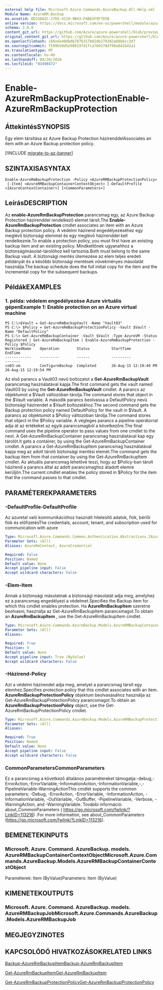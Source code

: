 ```yaml
---
external help file: Microsoft.Azure.Commands.AzureBackup.dll-Help.xml
Module Name: AzureRM.Backup
ms.assetid: DD150A2C-27D5-4119-9B43-FAB82F9F7D5B
online version: https://docs.microsoft.com/en-us/powershell/module/azurerm.backup/enable-azurermbackupprotection
schema: 2.0.0
content_git_url: https://github.com/Azure/azure-powershell/blob/preview/src/ResourceManager/AzureBackup/Commands.AzureBackup/help/Enable-AzureRmBackupProtection.md
original_content_git_url: https://github.com/Azure/azure-powershell/blob/preview/src/ResourceManager/AzureBackup/Commands.AzureBackup/help/Enable-AzureRmBackupProtection.md
ms.openlocfilehash: c66eda488b0b7876317b02db279202a88bbcc3d7
ms.sourcegitcommit: f599b50d5e980197d1fca769378df90a842b42a1
ms.translationtype: MT
ms.contentlocale: hu-HU
ms.lasthandoff: 08/20/2020
ms.locfileid: "93498472"
---
```

# <span data-ttu-id="f19ea-101">Enable-AzureRmBackupProtection</span><span class="sxs-lookup"><span data-stu-id="f19ea-101">Enable-AzureRmBackupProtection</span></span>

## <span data-ttu-id="f19ea-102">Áttekintés</span><span class="sxs-lookup"><span data-stu-id="f19ea-102">SYNOPSIS</span></span>
<span data-ttu-id="f19ea-103">Egy elem társítása az Azure Backup Protection házirenddel</span><span class="sxs-lookup"><span data-stu-id="f19ea-103">Associates an item with an Azure Backup protection policy.</span></span>

[!INCLUDE [migrate-to-az-banner](../../includes/migrate-to-az-banner.md)]

## <span data-ttu-id="f19ea-104">SZINTAXISA</span><span class="sxs-lookup"><span data-stu-id="f19ea-104">SYNTAX</span></span>

```
Enable-AzureRmBackupProtection -Policy <AzureRMBackupProtectionPolicy>
 [-Item] <AzureRMBackupContainerContextObject> [-DefaultProfile <IAzureContextContainer>] [<CommonParameters>]
```

## <span data-ttu-id="f19ea-105">Leírás</span><span class="sxs-lookup"><span data-stu-id="f19ea-105">DESCRIPTION</span></span>
<span data-ttu-id="f19ea-106">Az **enable-AzureRmBackupProtection** parancsmag egy, az Azure Backup Protection házirenddel rendelkező elemet társít.</span><span class="sxs-lookup"><span data-stu-id="f19ea-106">The **Enable-AzureRmBackupProtection** cmdlet associates an item with an Azure Backup protection policy.</span></span>
<span data-ttu-id="f19ea-107">A védelmi házirend engedélyezéséhez egy meglévő biztonsági elemmel és egy meglévő házirenddel kell rendelkeznie.</span><span class="sxs-lookup"><span data-stu-id="f19ea-107">To enable a protection policy, you must first have an existing backup item and an existing policy.</span></span>
<span data-ttu-id="f19ea-108">Mindkettőnek ugyanahhoz a biztonságimásolat-tárolóhoz kell tartoznia.</span><span class="sxs-lookup"><span data-stu-id="f19ea-108">Both must belong to the same Backup vault.</span></span>
<span data-ttu-id="f19ea-109">A biztonsági mentés ütemezése az elem teljes eredeti példányát és a későbbi biztonsági mentések növekményes másolatát használja.</span><span class="sxs-lookup"><span data-stu-id="f19ea-109">The backup schedule does the full initial copy for the item and the incremental copy for the subsequent backups.</span></span>

## <span data-ttu-id="f19ea-110">Példák</span><span class="sxs-lookup"><span data-stu-id="f19ea-110">EXAMPLES</span></span>

### <span data-ttu-id="f19ea-111">1. példa: védelem engedélyezése Azure virtuális gépen</span><span class="sxs-lookup"><span data-stu-id="f19ea-111">Example 1: Enable protection on an Azure virtual machine</span></span>
```
PS C:\>$Vault = Get-AzureRmBackupVault -Name "Vault03"
PS C:\> $Policy = Get-AzureRmBackupProtectionPolicy -Vault $Vault -Name "DefaultPolicy"
PS C:\> Get-AzureRmBackupContainer -Vault $Vault -Type AzureVM -Status Registered | Get-AzureRmBackupItem | Enable-AzureRmBackupProtection -Policy $Policy
WorkloadName    Operation        Status          StartTime              EndTime
------------    ---------        ------          ---------              -------
co03-vm         ConfigureBackup  Completed       26-Aug-15 12:19:49 PM  26-Aug-15 12:19:54 PM
```

<span data-ttu-id="f19ea-112">Az első parancs a Vault03 nevű boltozatot a **Get-AzureRmBackupVault** parancsmag használatával kapja.</span><span class="sxs-lookup"><span data-stu-id="f19ea-112">The first command gets the vault named Vault03 by using the **Get-AzureRmBackupVault** cmdlet.</span></span>
<span data-ttu-id="f19ea-113">A parancs az objektumot a $Vault változóban tárolja.</span><span class="sxs-lookup"><span data-stu-id="f19ea-113">The command stores that object in the $Vault variable.</span></span>
<span data-ttu-id="f19ea-114">A második parancs beolvassa a DefaultPolicy nevű biztonsági házirendet a $Vault boltozatához.</span><span class="sxs-lookup"><span data-stu-id="f19ea-114">The second command gets the Backup protection policy named DefaultPolicy for the vault in $Vault.</span></span>
<span data-ttu-id="f19ea-115">A parancs az objektumot a $Policy változóban tárolja.</span><span class="sxs-lookup"><span data-stu-id="f19ea-115">The command stores that object in the $Policy variable.</span></span>
<span data-ttu-id="f19ea-116">A végleges parancs a pipeline operátorral adja át az értékeket az egyik parancsmagból a következőre.</span><span class="sxs-lookup"><span data-stu-id="f19ea-116">The final command uses the pipeline operator to pass values from one cmdlet to the next.</span></span>
<span data-ttu-id="f19ea-117">A Get-AzureRmBackupContainer parancsmag használatával kap egy tárolót.</span><span class="sxs-lookup"><span data-stu-id="f19ea-117">It gets a container, by using the Get-AzureRmBackupContainer cmdlet.</span></span>
<span data-ttu-id="f19ea-118">A parancs a Get-AzureRmBackupItem parancsmag használatával kapja meg az adott tároló biztonsági mentési elemét.</span><span class="sxs-lookup"><span data-stu-id="f19ea-118">The command gets the backup item from that container by using the Get-AzureRmBackupItem cmdlet.</span></span>
<span data-ttu-id="f19ea-119">Az aktuális parancsmag lehetővé teszi, hogy az $Policy-ban tárolt házirend a parancs által az adott parancsmaghoz átadott elemre kerüljön.</span><span class="sxs-lookup"><span data-stu-id="f19ea-119">The current cmdlet enables the policy stored in $Policy for the item that the command passes to that cmdlet.</span></span>

## <span data-ttu-id="f19ea-120">PARAMÉTEREK</span><span class="sxs-lookup"><span data-stu-id="f19ea-120">PARAMETERS</span></span>

### <span data-ttu-id="f19ea-121">-DefaultProfile</span><span class="sxs-lookup"><span data-stu-id="f19ea-121">-DefaultProfile</span></span>
<span data-ttu-id="f19ea-122">Az azuretal való kommunikációhoz használt hitelesítő adatok, fiók, bérlői fiók és előfizetés</span><span class="sxs-lookup"><span data-stu-id="f19ea-122">The credentials, account, tenant, and subscription used for communication with azure</span></span>

```yaml
Type: Microsoft.Azure.Commands.Common.Authentication.Abstractions.IAzureContextContainer
Parameter Sets: (All)
Aliases: AzureRmContext, AzureCredential

Required: False
Position: Named
Default value: None
Accept pipeline input: False
Accept wildcard characters: False
```

### <span data-ttu-id="f19ea-123">-Elem</span><span class="sxs-lookup"><span data-stu-id="f19ea-123">-Item</span></span>
<span data-ttu-id="f19ea-124">Annak a biztonsági másolatnak a biztonsági másolatát adja meg, amelyhez ez a parancsmag engedélyezi a védelmet.</span><span class="sxs-lookup"><span data-stu-id="f19ea-124">Specifies the Backup item for which this cmdlet enables protection.</span></span>
<span data-ttu-id="f19ea-125">Ha **AzureRmBackupItem** szeretne beolvasni, használja az Get-AzureRmBackupItem parancsmagot.</span><span class="sxs-lookup"><span data-stu-id="f19ea-125">To obtain an **AzureRmBackupItem** , use the Get-AzureRmBackupItem cmdlet.</span></span>

```yaml
Type: Microsoft.Azure.Commands.AzureBackup.Models.AzureRMBackupContainerContextObject
Parameter Sets: (All)
Aliases:

Required: True
Position: 0
Default value: None
Accept pipeline input: True (ByValue)
Accept wildcard characters: False
```

### <span data-ttu-id="f19ea-126">-Házirend</span><span class="sxs-lookup"><span data-stu-id="f19ea-126">-Policy</span></span>
<span data-ttu-id="f19ea-127">Azt a védelmi házirendet adja meg, amelyet a parancsmag társít egy elemhez.</span><span class="sxs-lookup"><span data-stu-id="f19ea-127">Specifies protection policy that this cmdlet associates with an item.</span></span>
<span data-ttu-id="f19ea-128">**AzureRmBackupProtectionPolicy** objektum beolvasásához használja az Get-AzureRmBackupProtectionPolicy parancsmagot.</span><span class="sxs-lookup"><span data-stu-id="f19ea-128">To obtain an **AzureRmBackupProtectionPolicy** object, use the Get-AzureRmBackupProtectionPolicy cmdlet.</span></span>

```yaml
Type: Microsoft.Azure.Commands.AzureBackup.Models.AzureRMBackupProtectionPolicy
Parameter Sets: (All)
Aliases:

Required: True
Position: Named
Default value: None
Accept pipeline input: False
Accept wildcard characters: False
```

### <span data-ttu-id="f19ea-129">CommonParameters</span><span class="sxs-lookup"><span data-stu-id="f19ea-129">CommonParameters</span></span>
<span data-ttu-id="f19ea-130">Ez a parancsmag a következő általános paramétereket támogatja:-debug,-ErrorAction,-ErrorVariable,-InformationAction,-InformationVariable,-,-PipelineVariable-WarningAction</span><span class="sxs-lookup"><span data-stu-id="f19ea-130">This cmdlet supports the common parameters: -Debug, -ErrorAction, -ErrorVariable, -InformationAction, -InformationVariable, -OutVariable, -OutBuffer, -PipelineVariable, -Verbose, -WarningAction, and -WarningVariable.</span></span> <span data-ttu-id="f19ea-131">További információ: about_CommonParameters ( https://go.microsoft.com/fwlink/?LinkID=113216) .</span><span class="sxs-lookup"><span data-stu-id="f19ea-131">For more information, see about_CommonParameters (https://go.microsoft.com/fwlink/?LinkID=113216).</span></span>

## <span data-ttu-id="f19ea-132">BEMENETEK</span><span class="sxs-lookup"><span data-stu-id="f19ea-132">INPUTS</span></span>

### <span data-ttu-id="f19ea-133">Microsoft. Azure. Command. AzureBackup. models. AzureRMBackupContainerContextObject</span><span class="sxs-lookup"><span data-stu-id="f19ea-133">Microsoft.Azure.Commands.AzureBackup.Models.AzureRMBackupContainerContextObject</span></span>
<span data-ttu-id="f19ea-134">Paraméterek: Item (ByValue)</span><span class="sxs-lookup"><span data-stu-id="f19ea-134">Parameters: Item (ByValue)</span></span>

## <span data-ttu-id="f19ea-135">KIMENETEK</span><span class="sxs-lookup"><span data-stu-id="f19ea-135">OUTPUTS</span></span>

### <span data-ttu-id="f19ea-136">Microsoft. Azure. Command. AzureBackup. models. AzureRMBackupJob</span><span class="sxs-lookup"><span data-stu-id="f19ea-136">Microsoft.Azure.Commands.AzureBackup.Models.AzureRMBackupJob</span></span>

## <span data-ttu-id="f19ea-137">MEGJEGYZI</span><span class="sxs-lookup"><span data-stu-id="f19ea-137">NOTES</span></span>

## <span data-ttu-id="f19ea-138">KAPCSOLÓDÓ HIVATKOZÁSOK</span><span class="sxs-lookup"><span data-stu-id="f19ea-138">RELATED LINKS</span></span>

[<span data-ttu-id="f19ea-139">Backup-AzureRmBackupItem</span><span class="sxs-lookup"><span data-stu-id="f19ea-139">Backup-AzureRmBackupItem</span></span>](./Backup-AzureRmBackupItem.md)

[<span data-ttu-id="f19ea-140">Get-AzureRmBackupItem</span><span class="sxs-lookup"><span data-stu-id="f19ea-140">Get-AzureRmBackupItem</span></span>](./Get-AzureRmBackupItem.md)

[<span data-ttu-id="f19ea-141">Get-AzureRmBackupProtectionPolicy</span><span class="sxs-lookup"><span data-stu-id="f19ea-141">Get-AzureRmBackupProtectionPolicy</span></span>](./Get-AzureRmBackupProtectionPolicy.md)



